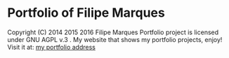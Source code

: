 ﻿Portfolio of Filipe Marques
================

Copyright (C) 2014 2015 2016 Filipe Marques
Portfolio project is licensed under GNU AGPL v.3 .
My website that shows my portfolio projects, enjoy!
Visit it at: [my portfolio address](http://portfoliofilipe-webapptests.rhcloud.com/)
